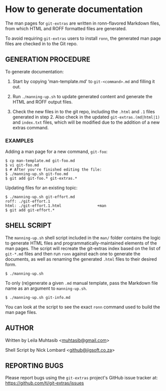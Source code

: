 How to generate documentation
================================

The man pages for `git-extras` are written in ronn-flavored Markdown files, from which HTML and ROFF formatted files are generated.

To avoid requiring `git-extras` users to install `ronn`, the generated man page files are checked in to the Git repo.

## GENERATION PROCEDURE

To generate documentation:

1) Start by copying 'man-template.md' to `git-<command>.md` and filling it out.

2) Run `./manning-up.sh` to update generated content and generate the HTML and ROFF output files.

3) Check the new files in to the git repo, including the `.html` and `.1` files generated in step 2. Also check in the updated `git-extras.(md|html|1)` and `index.txt` files, which will be modified due to the addition of a new extras command.

### EXAMPLES

Adding a man page for a new command, `git-foo`:

```
$ cp man-template.md git-foo.md
$ vi git-foo.md
$ # After you're finished editing the file:
$ ./manning-up.sh git-foo.md
$ git add git-foo.* git-extras.*
```

Updating files for an existing topic:

```
$ ./manning-up.sh git-effort.md
roff: ./git-effort.1
html: ./git-effort.1.html                +man
$ git add git-effort.*
```

## SHELL SCRIPT

The `manning-up.sh` shell script included in the `man/` folder contains the logic to generate HTML files and programmatically-maintained elements of the man pages. The script will recreate the git-extras index based on the list of `git-*.md` files and then run `ronn` against each one to generate the documents, as well as renaming the generated `.html` files to their desired form.

```
$ ./manning-up.sh
```

To only (re)generate a given `.md` manual template, pass the Markdown file name as an argument to `manning-up.sh`.

```
$ ./manning-up.sh git-info.md
```

You can look at the script to see the exact `ronn` command used to build the man page files.

## AUTHOR

Written by Leila Muhtasib &lt;<muhtasib@gmail.com>&gt;

Shell Script by Nick Lombard &lt;<github@jigsoft.co.za>&gt;

## REPORTING BUGS

Please report bugs using the `git-extras` project's GitHub issue tracker at: https://github.com/tj/git-extras/issues
